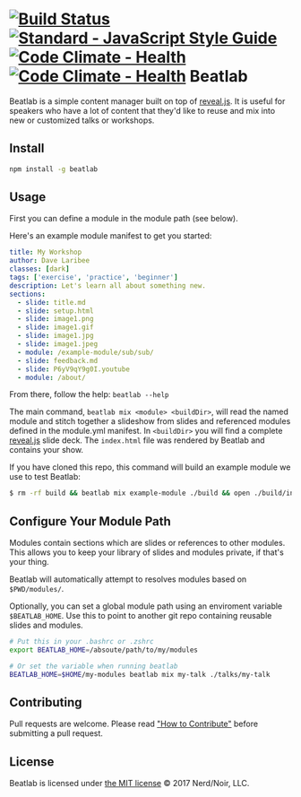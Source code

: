 [![Build Status](https://travis-ci.org/nerdnoir/beatlab.svg?branch=master)](https://travis-ci.org/nerdnoir/beatlab) 
[![Standard - JavaScript Style Guide](https://img.shields.io/badge/code_style-standard-brightgreen.svg)](https://standardjs.com)
[![Code Climate - Health](https://codeclimate.com/github/nerdnoir/beatlab.png)](https://codeclimate.com/github/nerdnoir/beatlab)
[![Code Climate - Health](https://codeclimate.com/github/nerdnoir/beatlab/coverage.png)](https://codeclimate.com/github/nerdnoir/beatlab)
Beatlab
=======

Beatlab is a simple content manager built on top of [reveal.js](https://github.com/hakimel/reveal.js/). It is useful for speakers who have a lot of content that they'd like to reuse and mix into new or customized talks or workshops.

Install
-------

```bash
npm install -g beatlab
```

Usage
-----

First you can define a module in the module path (see below).

Here's an example module manifest to get you started:

```yaml
title: My Workshop
author: Dave Laribee
classes: [dark]
tags: ['exercise', 'practice', 'beginner']
description: Let's learn all about something new.
sections:
  - slide: title.md
  - slide: setup.html
  - slide: image1.png
  - slide: image1.gif
  - slide: image1.jpg
  - slide: image1.jpeg
  - module: /example-module/sub/sub/
  - slide: feedback.md
  - slide: P6yV9qY9g0I.youtube
  - module: /about/

```

From there, follow the help: `beatlab --help`

The main command, `beatlab mix <module> <buildDir>`, will read the
named module and stitch together a slideshow from slides and referenced modules
defined in the module.yml manifest. In `<buildDir>` you will find a complete
[reveal.js](https://github.com/hakimel/reveal.js/) slide deck. The `index.html`
file was rendered by Beatlab and contains your show.


If you have cloned this repo, this command will build an
example module we use to test Beatlab:

```bash
$ rm -rf build && beatlab mix example-module ./build && open ./build/index.html
```

Configure Your Module Path
-------------------------

Modules contain sections which are slides or references to
other modules. This allows you to keep your library of slides and
modules private, if that's your thing.

Beatlab will automatically attempt to resolves modules based
on `$PWD/modules/`.

Optionally, you can set a global module path using an
enviroment variable `$BEATLAB_HOME`. Use this to point to
another git repo containing reusable slides and modules.

```bash
# Put this in your .bashrc or .zshrc
export BEATLAB_HOME=/absoute/path/to/my/modules

# Or set the variable when running beatlab
BEATLAB_HOME=$HOME/my-modules beatlab mix my-talk ./talks/my-talk
```

Contributing
------------

Pull requests are welcome. Please read ["How to Contribute"](./CONTRIBUTING.md) before submitting a pull request.

License
-------

Beatlab is licensed under [the MIT license](./LICENSE.md)
&copy; 2017 Nerd/Noir, LLC.
